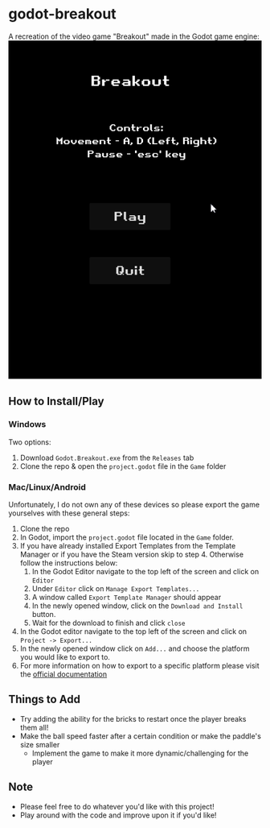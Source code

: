 # godot-breakout

 A recreation of the video game "Breakout" made in the Godot game engine:
![Demonstration of Godot Breakout!](/Img/godot-breakout.gif)

## How to Install/Play

### Windows

Two options:

1. Download `Godot.Breakout.exe` from the `Releases` tab
2. Clone the repo & open the `project.godot` file in the `Game` folder

### Mac/Linux/Android

Unfortunately, I do not own any of these devices so please export the game yourselves with these general steps:

1. Clone the repo
2. In Godot, import the `project.godot` file located in the `Game` folder. 
3. If you have already installed Export Templates from the Template Manager or if you have the Steam version skip to step 4. Otherwise follow the instructions below:
   1. In the Godot Editor navigate to the top left of the screen and click on `Editor`
   2. Under `Editor` click on `Manage Export Templates...`
   3. A window called `Export Template Manager` should appear
   4. In the newly opened window, click on the `Download and Install` button.
   5. Wait for the download to finish and click `close`
4. In the Godot editor navigate to the top left of the screen and click on `Project -> Export...`
5. In the newly opened window click on `Add...` and choose the platform you would like to export to.
6. For more information on how to export to a specific platform please visit the [official documentation](https://docs.godotengine.org/en/stable/tutorials/export/exporting_projects.html)

## Things to Add

- Try adding the ability for the bricks to restart once the player breaks them all!
- Make the ball speed faster after a certain condition or make the paddle's size smaller
  - Implement the game to make it more dynamic/challenging for the player

## Note

- Please feel free to do whatever you'd like with this project!
- Play around with the code and improve upon it if you'd like!

